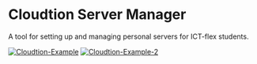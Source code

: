 # Cloudtion Server Manager

A tool for setting up and managing personal servers for ICT-flex students.

<a href="https://ibb.co/42tCHYf"><img src="https://i.ibb.co/42tCHYf/Cloudtion-Example.jpg" alt="Cloudtion-Example" border="0"></a> <a href="https://ibb.co/XxJzYXN"><img src="https://i.ibb.co/XxJzYXN/Cloudtion-Example-2.jpg" alt="Cloudtion-Example-2" border="0"></a>


